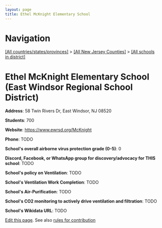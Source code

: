 ```yaml
---
layout: page
title: Ethel McKnight Elementary School
---
```

# Navigation

[[All countries/states/provinces]](../../..) > [[All New Jersey Counties]](../..) > [[All schools in district]](..)

# Ethel McKnight Elementary School (East Windsor Regional School District)

**Address**: 58 Twin Rivers Dr, East Windsor, NJ 08520

**Students**: 700

**Website**: <https://www.ewrsd.org/McKnight>

**Phone**: TODO

**School's overall airborne virus protection grade (0-5)**: 0

**Discord, Facebook, or WhatsApp group for discovery/advocacy for THIS school**: TODO

**School's policy on Ventilation**: TODO

**School's Ventilation Work Completion**: TODO

**School's Air-Purification**: TODO

**School's CO2 monitoring to actively drive ventilation and filtration**: TODO

**School's Wikidata URL**: TODO


[Edit this page](https://github.com/ventilate-schools/NJ/edit/main/./East_Windsor_Regional_School_District/Ethel_McKnight_Elementary_School.md). See also [rules for contribution](../../../contribution-rules/)
